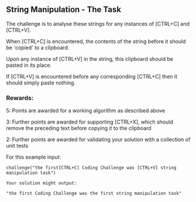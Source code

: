 ## String Manipulation - The Task

The challenge is to analyse these strings for any instances of [CTRL+C] and [CTRL+V]. 

When [CTRL+C] is encountered, the contents of the string before it should be 'copied' to a clipboard. 

Upon any instance of [CTRL+V] in the string, this clipboard should be pasted in its place. 

If [CTRL+V] is encountered before any corresponding [CTRL+C] then it should simply paste nothing.

### Rewards:

5: Points are awarded for a working algorithm as described above

3: Further points are awarded for supporting [CTRL+X], which should remove the preceding text before copying it to the clipboard

2: Further points are awarded for validating your solution with a collection of unit tests

For this example input:

```
challenge("the first[CTRL+C] Coding Challenge was [CTRL+V] string manipulation task")

Your solution might output:

"the first Coding Challenge was the first string manipulation task"
```